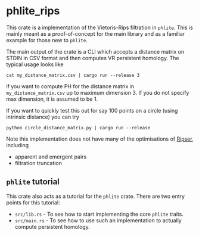 # phlite_rips

This crate is a implementation of the Vietoris-Rips filtration in `phlite`.
This is mainly meant as a proof-of-concept for the main library and as a familiar example for those new to `phlite`.

The main output of the crate is a CLI which accepts a distance matrix on STDIN in CSV format and then computes VR persistent homology.
The typical usage looks like
```
cat my_distance_matrix.csv | cargo run --release 3
```
if you want to compute PH for the distance matrix in `my_distance_matrix.csv` up to maximum dimension 3.
If you do not specify max dimension, it is assumed to be 1.

If you want to quickly test this out for say 100 points on a circle (using intrinsic distance) you can try
```
python circle_distance_matrix.py | cargo run --release
```

Note this implementation does not have many of the optimisations of [Ripser](https://github.com/Ripser/ripser), including
* apparent and emergent pairs
* filtration truncation

## `phlite` tutorial

This crate also acts as a tutorial for the `phlite` crate.
There are two entry points for this tutorial:
* `src/lib.rs` - To see how to start implementing the core `phlite` traits.
* `src/main.rs` - To see how to use such an implementation to actually compute persistent homology.
